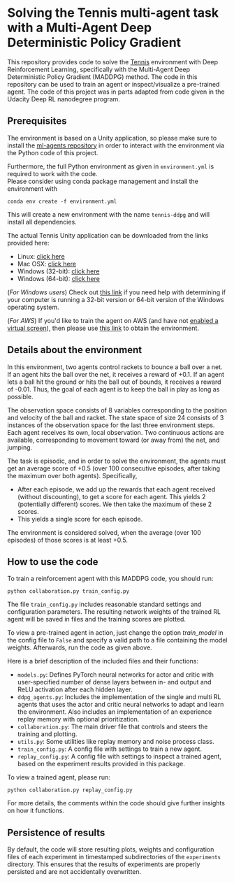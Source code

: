 # Solving the Tennis multi-agent task with a Multi-Agent Deep Deterministic Policy Gradient

This repository provides code to solve the [Tennis](https://github.com/Unity-Technologies/ml-agents/blob/master/docs/Learning-Environment-Examples.md#tennis) environment
with Deep Reinforcement Learning, specifically with the Multi-Agent Deep Deterministic Policy Gradient (MADDPG) method.
The code in this repository can be used to train an agent or inspect/visualize a pre-trained agent.
The code of this project was in parts adapted from code given in the Udacity Deep RL nanodegree program.

## Prerequisites

The environment is based on a Unity application, so please make sure to install
the [ml-agents repository](https://github.com/Unity-Technologies/ml-agents/blob/master/docs/Installation.md)
in order to interact with the environment via the Python code of this project.

Furthermore, the full Python environment as given in `environment.yml` is required to work with the code.  
Please consider using conda package management and install the environment with
```
conda env create -f environment.yml
```

This will create a new environment with the name `tennis-ddpg` and will install all dependencies.

The actual Tennis Unity application can be downloaded from the links provided here:

- Linux: [click here](https://s3-us-west-1.amazonaws.com/udacity-drlnd/P3/Tennis/Tennis_Linux.zip)
- Mac OSX: [click here](https://s3-us-west-1.amazonaws.com/udacity-drlnd/P3/Tennis/Tennis.app.zip)
- Windows (32-bit): [click here](https://s3-us-west-1.amazonaws.com/udacity-drlnd/P3/Tennis/Tennis_Windows_x86.zip)
- Windows (64-bit): [click here](https://s3-us-west-1.amazonaws.com/udacity-drlnd/P3/Tennis/Tennis_Windows_x86_64.zip)

(_For Windows users_) Check out [this link](https://support.microsoft.com/en-us/help/827218/how-to-determine-whether-a-computer-is-running-a-32-bit-version-or-64) if you need help with determining if your computer is running a 32-bit version or 64-bit version of the Windows operating system.

(_For AWS_) If you'd like to train the agent on AWS (and have not [enabled a virtual screen](https://github.com/Unity-Technologies/ml-agents/blob/master/docs/Training-on-Amazon-Web-Service.md)), then please use [this link](https://s3-us-west-1.amazonaws.com/udacity-drlnd/P1/Banana/Banana_Linux_NoVis.zip) to obtain the environment.

## Details about the environment

In this environment, two agents control rackets to bounce a ball over a net.
If an agent hits the ball over the net, it receives a reward of +0.1.
If an agent lets a ball hit the ground or hits the ball out of bounds, it receives a reward of -0.01.
Thus, the goal of each agent is to keep the ball in play as long as possible.

The observation space consists of 8 variables corresponding to the position and velocity of the ball and racket.
The state space of size 24 consists of 3 instances of the observation space for the last three environment steps.
Each agent receives its own, local observation.
Two continuous actions are available, corresponding to movement toward (or away from) the net, and jumping.

The task is episodic, and in order to solve the environment, the agents must get an average score of +0.5 (over 100 consecutive episodes, after taking the maximum over both agents). Specifically,

- After each episode, we add up the rewards that each agent received (without discounting), to get a score for each agent. This yields 2 (potentially different) scores. We then take the maximum of these 2 scores.
- This yields a single score for each episode.

The environment is considered solved, when the average (over 100 episodes) of those scores is at least +0.5.

## How to use the code

To train a reinforcement agent with this MADDPG code, you should run:

```
python collaboration.py train_config.py
```

The file `train_config.py` includes reasonable standard settings and configuration parameters.
The resulting network weights of the trained RL agent will be saved in files and the training scores are plotted.

To view a pre-trained agent in action, just change the option *train_model* in the config file to `False` and specify a valid path to a file containing the model weights.
Afterwards, run the code as given above.

Here is a brief description of the included files and their functions:

- `models.py`: Defines PyTorch neural networks for actor and critic with user-specified number of dense layers between in- and output and ReLU activation after each hidden layer.
- `ddpg_agents.py`: Includes the implementation of the single and multi RL agents that uses the actor and critic neural networks to adapt and learn the environment. Also includes an implementation of an experience replay memory with optional prioritization.
- `collaboration.py`: The main driver file that controls and steers the training and plotting.
- `utils.py`: Some utilities like replay memory and noise process class.
- `train_config.py`: A config file with settings to train a new agent.
- `replay_config.py`: A config file with settings to inspect a trained agent, based on the experiment results provided in this package.

To view a trained agent, please run:
```
python collaboration.py replay_config.py
```

For more details, the comments within the code should give further insights on how it functions.

## Persistence of results

By default, the code will store resulting plots, weights and configuration files of each experiment in timestamped subdirectories of 
the `experiments` directory. This ensures that the results of experiments are properly persisted and are not accidentally overwritten.